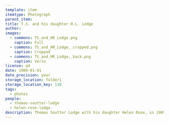 ```yaml
---
template: item
itemtype: Photograph
parent_item: 
title: T.S. and his daughter H.L. Lodge 
author: 
images:
  - commons: TS_and_HR_Lodge.png
    caption: Full
  - commons: TS_and_HR_Lodge,_cropped.png
    caption: Cropped
  - commons: TS_and_HR_Lodge,_back.png
    caption: Verso
license: pd
date: 1909-01-01
date_precision: year
storage_location: folder1
storage_location_key: 110
tags:
  - photos
people:
  - thomas-soutter-lodge
  - helen-rose-lodge
description: Thomas Soutter Lodge with his daughter Helen Rose, in 1909.
---
```

